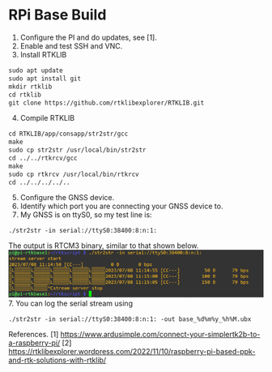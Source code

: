 # RPi Base Build

1. Configure the PI and do updates, see [1].
2. Enable and test SSH and VNC.
3. Install RTKLIB
```
sudo apt update
sudo apt install git
mkdir rtklib
cd rtklib
git clone https://github.com/rtklibexplorer/RTKLIB.git
```
4. Compile RTKLIB
```
cd RTKLIB/app/consapp/str2str/gcc
make
sudo cp str2str /usr/local/bin/str2str
cd ../../rtkrcv/gcc
make
sudo cp rtkrcv /usr/local/bin/rtkrcv
cd ../../../../..
```
5. Configure the GNSS device.
5. Identify which port you are connecting your GNSS device to.
6. My GNSS is on ttyS0, so my test line is:
```
./str2str -in serial://ttyS0:38400:8:n:1:
```
The output is RTCM3 binary, similar to that shown below.
![](RTKB1.PNG)
7. You can log the serial stream using
```
./str2str -in serial://ttyS0:38400:8:n:1: -out base_%d%m%y_%h%M.ubx
```

References.
[1] https://www.ardusimple.com/connect-your-simplertk2b-to-a-raspberry-pi/
[2] https://rtklibexplorer.wordpress.com/2022/11/10/raspberry-pi-based-ppk-and-rtk-solutions-with-rtklib/
